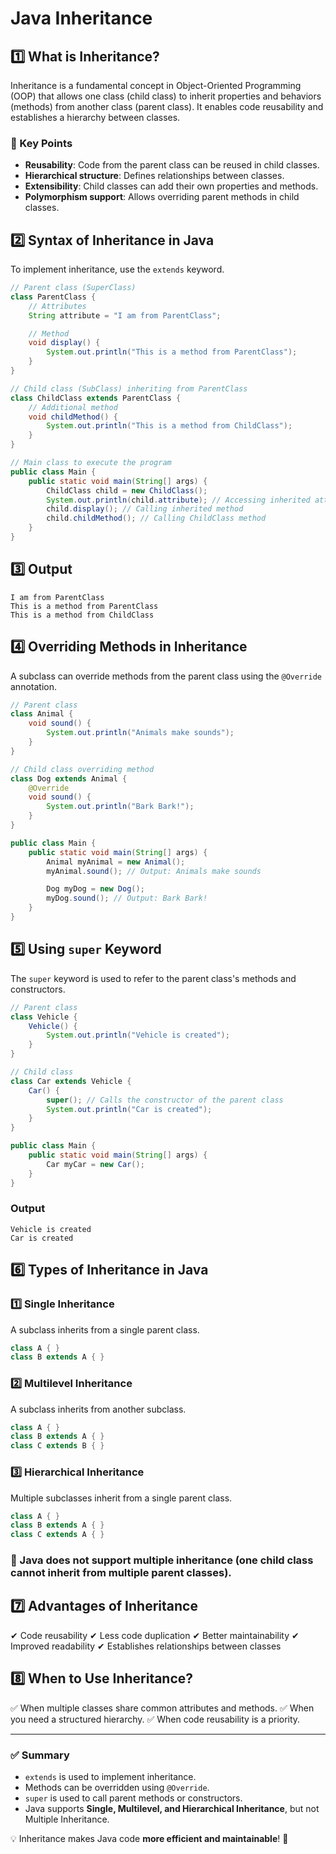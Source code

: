 # Java Inheritance

## 1️⃣ What is Inheritance?
Inheritance is a fundamental concept in Object-Oriented Programming (OOP) that allows one class (child class) to inherit properties and behaviors (methods) from another class (parent class). It enables code reusability and establishes a hierarchy between classes.

### 🔹 Key Points
- **Reusability**: Code from the parent class can be reused in child classes.
- **Hierarchical structure**: Defines relationships between classes.
- **Extensibility**: Child classes can add their own properties and methods.
- **Polymorphism support**: Allows overriding parent methods in child classes.

## 2️⃣ Syntax of Inheritance in Java
To implement inheritance, use the `extends` keyword.

```java
// Parent class (SuperClass)
class ParentClass {
    // Attributes
    String attribute = "I am from ParentClass";

    // Method
    void display() {
        System.out.println("This is a method from ParentClass");
    }
}

// Child class (SubClass) inheriting from ParentClass
class ChildClass extends ParentClass {
    // Additional method
    void childMethod() {
        System.out.println("This is a method from ChildClass");
    }
}

// Main class to execute the program
public class Main {
    public static void main(String[] args) {
        ChildClass child = new ChildClass();
        System.out.println(child.attribute); // Accessing inherited attribute
        child.display(); // Calling inherited method
        child.childMethod(); // Calling ChildClass method
    }
}
```

## 3️⃣ Output
```
I am from ParentClass
This is a method from ParentClass
This is a method from ChildClass
```

## 4️⃣ Overriding Methods in Inheritance
A subclass can override methods from the parent class using the `@Override` annotation.

```java
// Parent class
class Animal {
    void sound() {
        System.out.println("Animals make sounds");
    }
}

// Child class overriding method
class Dog extends Animal {
    @Override
    void sound() {
        System.out.println("Bark Bark!");
    }
}

public class Main {
    public static void main(String[] args) {
        Animal myAnimal = new Animal();
        myAnimal.sound(); // Output: Animals make sounds

        Dog myDog = new Dog();
        myDog.sound(); // Output: Bark Bark!
    }
}
```

## 5️⃣ Using `super` Keyword
The `super` keyword is used to refer to the parent class's methods and constructors.

```java
// Parent class
class Vehicle {
    Vehicle() {
        System.out.println("Vehicle is created");
    }
}

// Child class
class Car extends Vehicle {
    Car() {
        super(); // Calls the constructor of the parent class
        System.out.println("Car is created");
    }
}

public class Main {
    public static void main(String[] args) {
        Car myCar = new Car();
    }
}
```

### Output
```
Vehicle is created
Car is created
```

## 6️⃣ Types of Inheritance in Java
### 1️⃣ Single Inheritance
A subclass inherits from a single parent class.
```java
class A { }
class B extends A { }
```

### 2️⃣ Multilevel Inheritance
A subclass inherits from another subclass.
```java
class A { }
class B extends A { }
class C extends B { }
```

### 3️⃣ Hierarchical Inheritance
Multiple subclasses inherit from a single parent class.
```java
class A { }
class B extends A { }
class C extends A { }
```

### 🚫 Java **does not support multiple inheritance** (one child class cannot inherit from multiple parent classes).

## 7️⃣ Advantages of Inheritance
✔ Code reusability
✔ Less code duplication
✔ Better maintainability
✔ Improved readability
✔ Establishes relationships between classes

## 8️⃣ When to Use Inheritance?
✅ When multiple classes share common attributes and methods.
✅ When you need a structured hierarchy.
✅ When code reusability is a priority.

---

### ✅ Summary
- `extends` is used to implement inheritance.
- Methods can be overridden using `@Override`.
- `super` is used to call parent methods or constructors.
- Java supports **Single, Multilevel, and Hierarchical Inheritance**, but not Multiple Inheritance.

💡 Inheritance makes Java code **more efficient and maintainable**! 🚀
